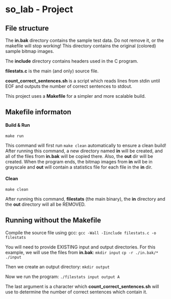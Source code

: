 # so_lab - Project

## File structure
The **in.bak** directory contains the sample test data. Do not remove it, or the makefile will stop working! This directory contains the original (colored) sample bitmap images.

The **include** directory contains headers used in the C program.

**filestats.c** is the main (and only) source file.

**count_correct_sentences.sh** is a script which reads lines from stdin until EOF and outputs the number of correct sentences to stdout.

This project uses a **Makefile** for a simpler and more scalable build.

## Makefile informaton
#### Build & Run
```
make run
```
This command will first run ```make clean``` automatically to ensure a clean build!
After running this command, a new directory named **in** will be created, and all of the files from **in.bak** will be copied there. Also, the **out** dir will be created. When the program ends, the bitmap images from **in** will be in grayscale and **out** will contain a statistics file for each file in the **in** dir. 

#### Clean
```
make clean
```
After running this command, **filestats** (the main binary), the **in** directory and the **out** directory will all be REMOVED.

## Running without the Makefile
Compile the source file using gcc:
```gcc -Wall -Iinclude filestats.c -o filestats```


You will need to provide EXISTING input and output directories.
For this example, we will use the files from **in.bak**:
```mkdir input```
```cp -r ./in.bak/* ./input```

Then we create an output directory:
```mkdir output```

Now we run the program:
```./filestats input output A```

The last argument is a character which **count_correct_sentences.sh** will use to determine the number of correct sentences which contain it.